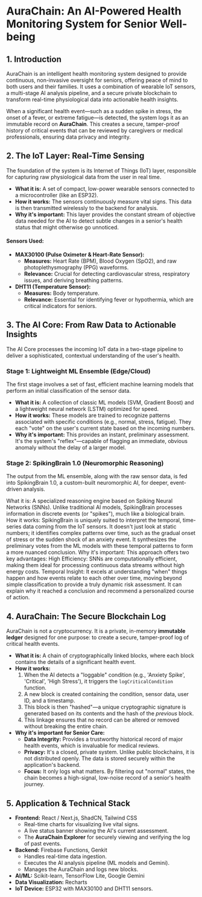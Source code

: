 # AuraChain: An AI-Powered Health Monitoring System for Senior Well-being

## 1. Introduction

AuraChain is an intelligent health monitoring system designed to provide continuous, non-invasive oversight for seniors, offering peace of mind to both users and their families. It uses a combination of wearable IoT sensors, a multi-stage AI analysis pipeline, and a secure private blockchain to transform real-time physiological data into actionable health insights.

When a significant health event—such as a sudden spike in stress, the onset of a fever, or extreme fatigue—is detected, the system logs it as an immutable record on **AuraChain**. This creates a secure, tamper-proof history of critical events that can be reviewed by caregivers or medical professionals, ensuring data privacy and integrity.

## 2. The IoT Layer: Real-Time Sensing

The foundation of the system is its Internet of Things (IoT) layer, responsible for capturing raw physiological data from the user in real time.

-   **What it is:** A set of compact, low-power wearable sensors connected to a microcontroller (like an ESP32).
-   **How it works:** The sensors continuously measure vital signs. This data is then transmitted wirelessly to the backend for analysis.
-   **Why it's important:** This layer provides the constant stream of objective data needed for the AI to detect subtle changes in a senior's health status that might otherwise go unnoticed.

#### Sensors Used:

-   **MAX30100 (Pulse Oximeter & Heart-Rate Sensor):**
    -   **Measures:** Heart Rate (BPM), Blood Oxygen (SpO2), and raw photoplethysmography (PPG) waveforms.
    -   **Relevance:** Crucial for detecting cardiovascular stress, respiratory issues, and deriving breathing patterns.
-   **DHT11 (Temperature Sensor):**
    -   **Measures:** Body temperature.
    -   **Relevance:** Essential for identifying fever or hypothermia, which are critical indicators for seniors.

## 3. The AI Core: From Raw Data to Actionable Insights

The AI Core processes the incoming IoT data in a two-stage pipeline to deliver a sophisticated, contextual understanding of the user's health.

### Stage 1: Lightweight ML Ensemble (Edge/Cloud)

The first stage involves a set of fast, efficient machine learning models that perform an initial classification of the sensor data.

-   **What it is:** A collection of classic ML models (SVM, Gradient Boost) and a lightweight neural network (LSTM) optimized for speed.
-   **How it works:** These models are trained to recognize patterns associated with specific conditions (e.g., normal, stress, fatigue). They each "vote" on the user's current state based on the incoming numbers.
-   **Why it's important:** This provides an instant, preliminary assessment. It's the system's "reflex"—capable of flagging an immediate, obvious anomaly without the delay of a larger model.

### Stage 2: SpikingBrain 1.0 (Neuromorphic Reasoning)

The output from the ML ensemble, along with the raw sensor data, is fed into SpikingBrain 1.0, a custom-built neuromorphic AI, for deeper, event-driven analysis.

What it is: A specialized reasoning engine based on Spiking Neural Networks (SNNs). Unlike traditional AI models, SpikingBrain processes information in discrete events (or "spikes"), much like a biological brain.
How it works: SpikingBrain is uniquely suited to interpret the temporal, time-series data coming from the IoT sensors. It doesn't just look at static numbers; it identifies complex patterns over time, such as the gradual onset of stress or the sudden shock of an anxiety event. It synthesizes the preliminary votes from the ML models with these temporal patterns to form a more nuanced conclusion.
Why it's important: This approach offers two key advantages:
High Efficiency: SNNs are computationally efficient, making them ideal for processing continuous data streams without high energy costs.
Temporal Insight: It excels at understanding "when" things happen and how events relate to each other over time, moving beyond simple classification to provide a truly dynamic risk assessment. It can explain why it reached a conclusion and recommend a personalized course of action.

## 4. AuraChain: The Secure Blockchain Log

AuraChain is not a cryptocurrency. It is a private, in-memory **immutable ledger** designed for one purpose: to create a secure, tamper-proof log of critical health events.

-   **What it is:** A chain of cryptographically linked blocks, where each block contains the details of a significant health event.
-   **How it works:**
    1.  When the AI detects a "loggable" condition (e.g., 'Anxiety Spike', 'Critical', 'High Stress'), it triggers the `logCriticalCondition` function.
    2.  A new block is created containing the condition, sensor data, user ID, and a timestamp.
    3.  This block is then "hashed"—a unique cryptographic signature is generated based on its contents and the hash of the *previous* block.
    4.  This linkage ensures that no record can be altered or removed without breaking the entire chain.
-   **Why it's important for Senior Care:**
    -   **Data Integrity:** Provides a trustworthy historical record of major health events, which is invaluable for medical reviews.
    -   **Privacy:** It's a closed, private system. Unlike public blockchains, it is not distributed openly. The data is stored securely within the application's backend.
    -   **Focus:** It only logs what matters. By filtering out "normal" states, the chain becomes a high-signal, low-noise record of a senior's health journey.

## 5. Application & Technical Stack

-   **Frontend:** React / Next.js, ShadCN, Tailwind CSS
    -   Real-time charts for visualizing live vital signs.
    -   A live status banner showing the AI's current assessment.
    -   The **AuraChain Explorer** for securely viewing and verifying the log of past events.
-   **Backend:** Firebase Functions, Genkit
    -   Handles real-time data ingestion.
    -   Executes the AI analysis pipeline (ML models and Gemini).
    -   Manages the AuraChain and logs new blocks.
-   **AI/ML:** Scikit-learn, TensorFlow Lite, Google Gemini
-   **Data Visualization:** Recharts
-   **IoT Device:** ESP32 with MAX30100 and DHT11 sensors.

